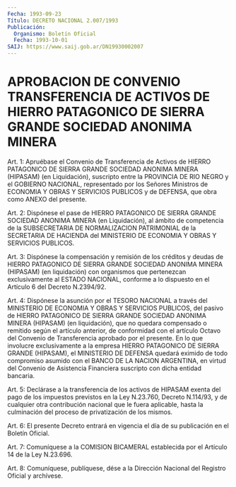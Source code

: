 ```yaml
---
Fecha: 1993-09-23
Título: DECRETO NACIONAL 2.007/1993
Publicación:
  Organismo: Boletín Oficial
  Fecha: 1993-10-01
SAIJ: https://www.saij.gob.ar/DN19930002007
---
```

# APROBACION DE CONVENIO TRANSFERENCIA DE ACTIVOS DE HIERRO PATAGONICO DE SIERRA GRANDE SOCIEDAD ANONIMA MINERA

<a id="1"></a>
Art.  1:  Apruébase el Convenio de Transferencia de Activos de HIERRO  PATAGONICO    DE  SIERRA  GRANDE  SOCIEDAD  ANONIMA  MINERA (HIPASAM) (en Liquidación),  suscripto  entre  la  PROVINCIA DE RIO NEGRO   y  el  GOBIERNO  NACIONAL,  representado  por  los  Señores Ministros  de  ECONOMIA  Y OBRAS Y SERVICIOS PUBLICOS y de DEFENSA, que obra como ANEXO del presente.

<a id="2"></a>
Art. 2: Dispónese el pase de HIERRO PATAGONICO DE SIERRA GRANDE SOCIEDAD  ANONIMA MINERA (en Liquidación), al ámbito de competencia de la SUBSECRETARIA  DE  NORMALIZACION PATRIMONIAL de la SECRETARIA DE  HACIENDA  del  MINISTERIO  DE  ECONOMIA  Y  OBRAS  Y  SERVICIOS PUBLICOS.

<a id="3"></a>
Art. 3: Dispónese la compensación y remisión de los créditos y deudas  de  HIERRO  PATAGONICO  DE  SIERRA  GRANDE SOCIEDAD ANONIMA MINERA  (HIPASAM) (en liquidación) con organismos  que  pertenezcan exclusivamente  al  ESTADO  NACIONAL, conforme a lo dispuesto en el Artículo 6 del Decreto N.2394/92.

<a id="4"></a>
Art.  4: Dispónese la asunción por el TESORO NACIONAL a través del MINISTERIO  DE  ECONOMIA  Y  OBRAS  Y  SERVICIOS  PUBLICOS, del pasivo  de  HIERRO  PATAGONICO  DE  SIERRA  GRANDE SOCIEDAD ANONIMA MINERA  (HIPASAM)  (en  liquidación), que no quedara  compensado  o remitido  según  el  artículo   anterior,  de  conformidad  con  el artículo  Octavo  del Convenio de  Transferencia  aprobado  por  el presente. En lo que  involucre  exclusivamente  a la empresa HIERRO PATAGONICO  DE  SIERRA GRANDE (HIPASAM), el MINISTERIO  DE  DEFENSA quedará eximido de  todo  compromiso  asumido  con  el  BANCO DE LA NACION  ARGENTINA,  en virtud del Convenio de Asistencia Financiera suscripto con dicha entidad bancaria.

<a id="5"></a>
Art. 5: Declárase a la transferencia de los activos de HIPASAM exenta  del  pago  de  los  impuestos previstos en la Ley N.23.760, Decreto N.114/93, y de cualquier  otra contribución nacional que le fuera aplicable, hasta la culminación  del proceso de privatización de los mismos.

<a id="6"></a>
Art.  6:  El presente Decreto entrará en vigencia el día de su publicación en el Boletín Oficial.

<a id="7"></a>
Art. 7: Comuníquese a la COMISION BICAMERAL establecida por el Artículo 14 de la Ley N.23.696.

<a id="8"></a>
Art.  8: Comuníquese, publíquese, dése a la Dirección Nacional del Registro Oficial y archívese.